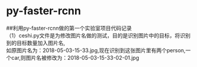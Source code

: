 # py-faster-rcnn
##利用py-faster-rcnn做的第一个实验室项目代码记录<br>
  （1）ceshi.py文件是为修改图片名做的测试，目的是识别图片中的目标，将识别到的目标数量加入图片名,<br>
如原图片名为：2018-05-03-15-33.jpg,现在识别到这张图片里有两个person,一个car,则图片名被修改为：2018-05-03-15-33-02-01.jpg
